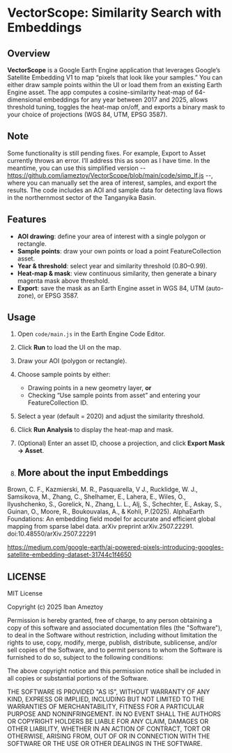 # VectorScope: Similarity Search with Embeddings

## Overview

**VectorScope** is a Google Earth Engine application that leverages Google’s Satellite Embedding V1 to map “pixels that look like your samples.” You can either draw sample points within the UI or load them from an existing Earth Engine asset. The app computes a cosine-similarity heat-map of 64-dimensional embeddings for any year between 2017 and 2025, allows threshold tuning, toggles the heat-map on/off, and exports a binary mask to your choice of projections (WGS 84, UTM, EPSG 3587).

## Note
Some functionality is still pending fixes. For example, Export to Asset currently throws an error. I’ll address this as soon as I have time.
In the meantime, you can use this simplified version -- https://github.com/iameztoy/VectorScope/blob/main/code/simp_lf.js --, where you can manually set the area of interest, samples, and export the results. The code includes an AOI and sample data for detecting lava flows in the northernmost sector of the Tanganyika Basin.

## Features

- **AOI drawing**: define your area of interest with a single polygon or rectangle.  
- **Sample points**: draw your own points or load a point FeatureCollection asset.  
- **Year & threshold**: select year and similarity threshold (0.80–0.99).  
- **Heat-map & mask**: view continuous similarity, then generate a binary magenta mask above threshold.  
- **Export**: save the mask as an Earth Engine asset in WGS 84, UTM (auto-zone), or EPSG 3587.

## Usage

1. Open `code/main.js` in the Earth Engine Code Editor.  
2. Click **Run** to load the UI on the map.  
3. Draw your AOI (polygon or rectangle).  
4. Choose sample points by either:  
   - Drawing points in a new geometry layer, **or**  
   - Checking “Use sample points from asset” and entering your FeatureCollection ID.  
5. Select a year (default = 2020) and adjust the similarity threshold.  
6. Click **Run Analysis** to display the heat-map and mask.  
7. (Optional) Enter an asset ID, choose a projection, and click **Export Mask → Asset**.

8. ## More about the input Embeddings

Brown, C. F., Kazmierski, M. R., Pasquarella, V J., Rucklidge, W. J., Samsikova, M., Zhang, C., Shelhamer, E., Lahera, E., Wiles, O., Ilyushchenko, S., Gorelick, N., Zhang, L. L., Alj, S., Schechter, E., Askay, S., Guinan, O., Moore, R., Boukouvalas, A., & Kohli, P.(2025). AlphaEarth Foundations: An embedding field model for accurate and efficient global mapping from sparse label data. arXiv preprint arXiv.2507.22291. doi:10.48550/arXiv.2507.22291

https://medium.com/google-earth/ai-powered-pixels-introducing-googles-satellite-embedding-dataset-31744c1f4650

## LICENSE

MIT License

Copyright (c) 2025 Iban Ameztoy

Permission is hereby granted, free of charge, to any person obtaining a copy
of this software and associated documentation files (the "Software"), to deal
in the Software without restriction, including without limitation the rights
to use, copy, modify, merge, publish, distribute, sublicense, and/or sell
copies of the Software, and to permit persons to whom the Software is
furnished to do so, subject to the following conditions:

The above copyright notice and this permission notice shall be included in all
copies or substantial portions of the Software.

THE SOFTWARE IS PROVIDED "AS IS", WITHOUT WARRANTY OF ANY KIND, EXPRESS OR
IMPLIED, INCLUDING BUT NOT LIMITED TO THE WARRANTIES OF MERCHANTABILITY,
FITNESS FOR A PARTICULAR PURPOSE AND NONINFRINGEMENT. IN NO EVENT SHALL THE
AUTHORS OR COPYRIGHT HOLDERS BE LIABLE FOR ANY CLAIM, DAMAGES OR OTHER
LIABILITY, WHETHER IN AN ACTION OF CONTRACT, TORT OR OTHERWISE, ARISING FROM,
OUT OF OR IN CONNECTION WITH THE SOFTWARE OR THE USE OR OTHER DEALINGS IN THE
SOFTWARE.
